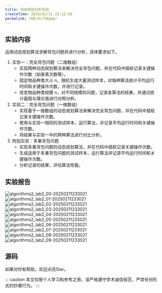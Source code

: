 ```yaml
---
title: 动态规划分析实验
createTime: 2025/02/11 23:12:50
permalink: /KB/4cf58g9p/
---
```

## 实验内容
运用动态规划算法求解背包问题并进行分析，具体要求如下。
1. 实验一：完全背包问题（二维数组）
   + 实现两种动态规划算法来解决完全背包问题，并在代码中插桩记录关键操作次数（如查表次数等）。
   + 固定物品种类大小 n，随机生成大量测试样本，对每种算法统计平均运行时间和关键操作次数，并进行记录。
   + 改变物品种类规模 n，对不同规模的问题，记录各算法的结果，并通过统计画图与理论值进行对照分析。
2. 实验二：完全背包问题（一维数组）
   + 实现基于一维数组的动态规划算法来解决完全背包问题，并在代码中插桩记录关键操作次数。
   + 使用与实验一相同的测试样本，运行算法，并记录平均运行时间和关键操作次数。
   + 将结果与实验一中的两种算法进行对比分析。
3. 附加实验：多重背包问题
   + 实现多重背包问题的动态规划算法，并在代码中插桩记录关键操作次数。
   + 生成适用于多重背包问题的测试样本，运行算法并记录平均运行时间和关键操作次数。
   + 分析记录的结果，评估算法性能。

## 实验报告
![algorithms2_lab2_00-20250211233021](https://laneljc-1321736255.cos.ap-nanjing.myqcloud.com/pic/algorithms2_lab2_00-20250211233021.png)
![algorithms2_lab2_01-20250211233021](https://laneljc-1321736255.cos.ap-nanjing.myqcloud.com/pic/algorithms2_lab2_01-20250211233021.png)
![algorithms2_lab2_02-20250211233021](https://laneljc-1321736255.cos.ap-nanjing.myqcloud.com/pic/algorithms2_lab2_02-20250211233021.png)
![algorithms2_lab2_03-20250211233021](https://laneljc-1321736255.cos.ap-nanjing.myqcloud.com/pic/algorithms2_lab2_03-20250211233021.png)
![algorithms2_lab2_04-20250211233021](https://laneljc-1321736255.cos.ap-nanjing.myqcloud.com/pic/algorithms2_lab2_04-20250211233021.png)
![algorithms2_lab2_05-20250211233021](https://laneljc-1321736255.cos.ap-nanjing.myqcloud.com/pic/algorithms2_lab2_05-20250211233021.png)
![algorithms2_lab2_06-20250211233021](https://laneljc-1321736255.cos.ap-nanjing.myqcloud.com/pic/algorithms2_lab2_06-20250211233021.png)
![algorithms2_lab2_07-20250211233021](https://laneljc-1321736255.cos.ap-nanjing.myqcloud.com/pic/algorithms2_lab2_07-20250211233021.png)
![algorithms2_lab2_08-20250211233021](https://laneljc-1321736255.cos.ap-nanjing.myqcloud.com/pic/algorithms2_lab2_08-20250211233021.png)
![algorithms2_lab2_09-20250211233021](https://laneljc-1321736255.cos.ap-nanjing.myqcloud.com/pic/algorithms2_lab2_09-20250211233021.png)

## 源码
如果对你有帮助，欢迎点亮Star。
<RepoCard repo="Lane0218/DP" />

::: caution
本文仅限个人学习和参考之用，请严格遵守学术诚信规范，严禁任何形式的抄袭行为。
:::